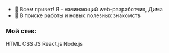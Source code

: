 - 👋 Всем привет! Я - начинающий web-разработчик, Дима
- 👀 В поиске работы и новых полезных знакомств

### Мой стек:
 HTML
 CSS
 JS
 React.js
 Node.js
